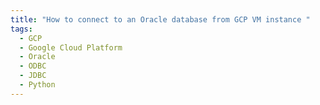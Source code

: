 ```yaml
---
title: "How to connect to an Oracle database from GCP VM instance "
tags: 
  - GCP
  - Google Cloud Platform
  - Oracle
  - ODBC
  - JDBC
  - Python
---
```


